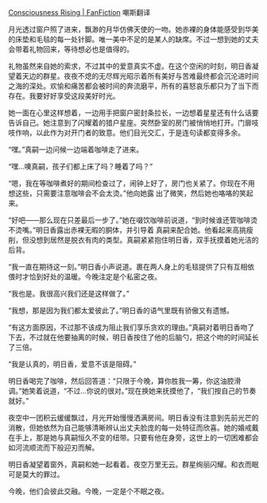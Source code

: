 [Consciousness Rising | FanFiction](https://www.fanfiction.net/u/15265387/Consciousness-Rising)
嘲斯翻译


月光透过窗户照了进来，飘渺的月华仿佛天使的一吻。她赤裸的身体能感受到华美的床垫和毛毯的每一处针脚。唯一美中不足的是某人的缺席。不过一想到她的丈夫会带着礼物回来，等待想必也是值得的。

礼物虽然来自她的索求，不过其中的爱意真实不虚。在这个空闲的时刻，明日香凝望着天边的群星。夜夜不熄的无尽辉光昭示着所有美好与苦难最终都会沉沦进时间之海的深处。欢愉和痛苦都会被时间的奔流磨平，所有的喜怒哀乐都只为了当下而存在。我要好好享受这段美好时光。

她一面在心里这样想着，一边用手把窗户密封条拉长，一边想着星星还有什么话要告诉自己。她注意到了闪耀着的猎户星座。突然卧室的房门被悄悄地打开。门扉吱吱作响，以此作为对开门者的致意。他们目光交汇，于是连句读都变得多余。

“嘿。”真嗣一边问候一边端着咖啡走了进来。

“嘿…噢真嗣，孩子们都上床了吗？睡着了吗？”

“嗯，我在等咖啡煮好的期间检查过了，闹钟上好了，房门也关紧了。你现在不用想这些，只需要注意咖啡会不会太烫。”他向她露 出了微笑，然后她也咯咯的笑起来。

“好吧——那么现在只差最后一步了。”她在啜饮咖啡前说道，“到时候谁还管咖啡烫不烫嘴。”明日香露出赤裸无暇的胴体，并引导着 真嗣来配合她。他看起来高挑瘦削，但没想到居然是脱衣有肉的类型。真嗣紧紧抱住明日香，双手抚摸着她光洁的后背。

“我一直在期待这一刻。”明日香小声说道。裹在两人身上的毛毯提供了只有互相依偎时才恰到好处的温暖。今晚注定是个私密之夜。

“我也是。我很高兴我们还是这样做了。”

“我想，那是因为我们都太爱彼此了。”明日香的语气里既有骄傲又有遗憾。

“有这方面原因，不过那不该成为阻止我们享乐贪欢的理由。”真嗣对着明日香吻了下去，不过就在他要抽离的时候，明日香按住了他的后脑勺，把这个吻的时间延长了三倍。

“我是认真的，明日香，爱意不该是阻碍。”

明日香喝完了咖啡，然后回答道：“只限于今晚，算你胜我一筹，你这油腔滑调。”她笑着说道，“不过…你说的很对。”现在换她来抚摸他了，“我们按自己的节奏就好。”

夜空中一团积云缓缓飘过，月光开始慢慢洒满房间。明日香没有注意到先前光芒的消散，但她依然为自己能够清晰辨认出丈夫脸庞的每一处特征而欣喜。她的婚戒戴在手上，那是她与真嗣恒久不变的纽带。只要有他在身旁，这世上的一切困难都会如河流顺流而下般迎刃而解。

明日香凝望着窗外，真嗣和她一起看着。夜空万里无云。群星绚丽闪耀。和衣而眠可是莫大的罪过。

今晚，他们会彼此交融。今晚，一定是个不眠之夜。